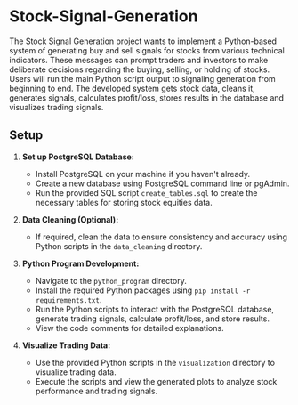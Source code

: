 # Stock-Signal-Generation
The Stock Signal Generation project wants to implement a Python-based system of generating buy and sell signals for stocks from various technical indicators. These messages can prompt traders and investors to make deliberate decisions regarding the buying, selling, or holding of stocks.
Users will run the main Python script output to signaling generation from beginning to end. The developed system gets stock data, cleans it, generates signals, calculates profit/loss, stores results in the database and visualizes trading signals.
## Setup

1. **Set up PostgreSQL Database:**
   - Install PostgreSQL on your machine if you haven't already.
   - Create a new database using PostgreSQL command line or pgAdmin.
   - Run the provided SQL script `create_tables.sql` to create the necessary tables for storing stock equities data.

2. **Data Cleaning (Optional):**
   - If required, clean the data to ensure consistency and accuracy using Python scripts in the `data_cleaning` directory.

3. **Python Program Development:**
   - Navigate to the `python_program` directory.
   - Install the required Python packages using `pip install -r requirements.txt`.
   - Run the Python scripts to interact with the PostgreSQL database, generate trading signals, calculate profit/loss, and store results.
   - View the code comments for detailed explanations.

4. **Visualize Trading Data:**
   - Use the provided Python scripts in the `visualization` directory to visualize trading data.
   - Execute the scripts and view the generated plots to analyze stock performance and trading signals.
